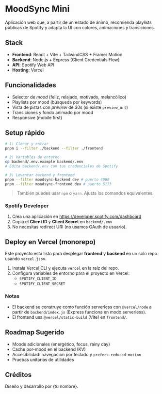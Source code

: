 
# MoodSync Mini

Aplicación web que, a partir de un estado de ánimo, recomienda playlists públicas de Spotify y adapta la UI con colores, animaciones y transiciones.

## Stack
- **Frontend**: React + Vite + TailwindCSS + Framer Motion
- **Backend**: Node.js + Express (Client Credentials Flow)
- **API**: Spotify Web API
- **Hosting**: Vercel

## Funcionalidades
- Selector de _mood_ (feliz, relajado, motivado, melancólico)
- Playlists por mood (búsqueda por keywords)
- Vista de pistas con _preview_ de 30s (si existe `preview_url`)
- Transiciones y fondo animado por mood
- Responsive (mobile first)

## Setup rápido

```bash
# 1) Clonar y entrar
pnpm i --filter ./backend --filter ./frontend

# 2) Variables de entorno
cp backend/.env.example backend/.env
# Edita backend/.env con tus credenciales de Spotify

# 3) Levantar backend y frontend
pnpm --filter moodsync-backend dev # puerto 4000
pnpm --filter moodsync-frontend dev # puerto 5173
```

> También puedes usar `npm` o `yarn`. Ajusta los comandos equivalentes.

### Spotify Developer
1. Crea una aplicación en https://developer.spotify.com/dashboard
2. Copia el **Client ID** y **Client Secret** en `backend/.env`
3. No necesitas redirect URI (no usamos OAuth de usuario).

## Deploy en Vercel (monorepo)

Este proyecto está listo para desplegar **frontend** y **backend** en un solo repo usando `vercel.json`.

1. Instala Vercel CLI y ejecuta `vercel` en la raíz del repo.
2. Configura variables de entorno para el proyecto en Vercel:
   - `SPOTIFY_CLIENT_ID`
   - `SPOTIFY_CLIENT_SECRET`

### Notas
- El backend se construye como función serverless con `@vercel/node` a partir de `backend/index.js` (Express funciona en modo serverless).
- El frontend usa `@vercel/static-build` (Vite) en `frontend/`.

## Roadmap Sugerido
- Moods adicionales (energético, focus, rainy day)
- Cache por-mood en el backend (KV)
- Accesibilidad: navegación por teclado y `prefers-reduced-motion`
- Pruebas unitarias de utilidades

## Créditos
Diseño y desarrollo por {tu nombre}.
